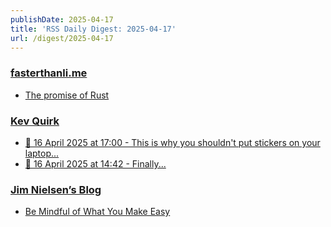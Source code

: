 ```yaml
---
publishDate: 2025-04-17
title: 'RSS Daily Digest: 2025-04-17'
url: /digest/2025-04-17
---
```


### [fasterthanli.me](https://fasterthanli.me/)

  * [The promise of Rust](https://fasterthanli.me/articles/the-promise-of-rust)
  
### [Kev Quirk](https://kevquirk.com/)

  * [📝 16 April 2025 at 17:00 - This is why you shouldn't put stickers on your laptop...](https://kevquirk.com/notes/20250416-1700)
  * [📝 16 April 2025 at 14:42 - Finally...](https://kevquirk.com/notes/20250416-1442)
  
### [Jim Nielsen’s Blog](https://blog.jim-nielsen.com/)

  * [Be Mindful of What You Make Easy](https://blog.jim-nielsen.com/2025/be-mindful-of-what-you-make-easy/)
  
